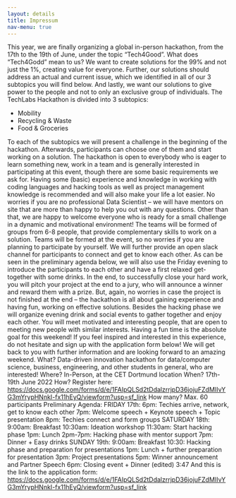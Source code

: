 ```yaml
---
layout: details
title: Impressum
nav-menu: true
---
```

This year, we are finally organizing a global in-person hackathon, from the 17th to the 19th of June, under the topic “Tech4Good”.
What does “Tech4Godd” mean to us? We want to create solutions for the 99% and not just the 1%, creating value for everyone. Further, our solutions should address an actual and current issue, which we identified in all of our 3 subtopics you will find below. And lastly, we want our solutions to give power to the people and not to only an exclusive group of individuals.
The TechLabs Hackathon is divided into 3 subtopics:
- Mobility
- Recycling & Waste
- Food & Groceries

To each of the subtopics we will present a challenge in the beginning of the hackathon. Afterwards, participants can choose one of them and start working on a solution.
The hackathon is open to everybody who is eager to learn something new, work in a team and is generally interested in participating at this event, though there are some basic requirements we ask for. Having some (basic) experience and knowledge in working with coding languages and hacking tools as well as project management knowledge is recommended and will also make your life a lot easier. No worries if you are no professional Data Scientist – we will have mentors on site that are more than happy to help you out with any questions. Other than that, we are happy to welcome everyone who is ready for a small challenge in a dynamic and motivational environment!
The teams will be formed of groups from 6-8 people, that provide complementary skills to work on a solution. Teams will be formed at the event, so no worries if you are planning to participate by yourself. We will further provide an open slack channel for participants to connect and get to know each other. As can be seen in the preliminary agenda below, we will also use the Friday evening to introduce the participants to each other and have a first relaxed get-together with some drinks.
In the end, to successfully close your hard work, you will pitch your project at the end to a jury, who will announce a winner and reward them with a prize. But, again, no worries in case the project is not finished at the end – the hackathon is all about gaining experience and having fun, working on effective solutions.
Besides the hacking phase we will organize evening drink and social events to gather together and enjoy each other. You will meet motivated and interesting people, that are open to meeting new people with similar interests. Having a fun time is the absolute goal for this weekend!
If you feel inspired and interested in this experience, do not hesitate and sign up with the application form below! We will get back to you with further information and are looking forward to an amazing weekend.
What? Data-driven innovation hackathon for data/computer science, business, engineering, and other students in general, who are interested!
Where? In-Person, at the CET Dortmund location
When? 17th-19th June 2022
How? Register here: https://docs.google.com/forms/d/e/1FAIpQLSd2tDdalzrrjpD36jojuFZdMIIvYG3mYrypHNnkI-fx11hEyQ/viewform?usp=sf_link
How many? Max. 60 participants
Preliminary Agenda:
FRIDAY 17th:
6pm: Techies arrive, network, get to know each other
7pm: Welcome speech + Keynote speech + Topic presentation
8pm: Techies connect and form groups
SATURDAY 18th:
9:00am: Breakfast
10:30am: Ideation workshop
11:30am: Start hacking phase
1pm: Lunch
2pm-7pm: Hacking phase with mentor support
7pm: Dinner + Easy drinks
SUNDAY 19th:
9:00am: Breakfast
10:30: Hacking phase and preparation for presentations
1pm: Lunch + further preparation for presentation
3pm: Project presentations
5pm: Winner announcement and Partner Speech
6pm: Closing event + Dinner (edited) 
3:47
And this is the link to the application form: https://docs.google.com/forms/d/e/1FAIpQLSd2tDdalzrrjpD36jojuFZdMIIvYG3mYrypHNnkI-fx11hEyQ/viewform?usp=sf_link